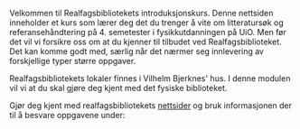Velkommen til Realfagsbibliotekets introduksjonskurs. Denne nettsiden inneholder et kurs som lærer deg det du trenger å vite om litteratursøk og referansehåndtering på 4. semetester i fysikkutdanningen på UiO. Men før det vil vi forsikre oss om at du kjenner til tilbudet ved Realfagsbiblioteket. Det kan komme godt med, særlig når det nærmer seg innlevering av forskjellige typer større oppgaver. 

Realfagsbibliotekets lokaler finnes i Vilhelm Bjerknes' hus. I denne modulen vil vi at du skal gjøre deg kjent med det fysiske biblioteket. 

Gjør deg kjent med realfagsbibliotekets [nettsider](https://www.ub.uio.no/bibliotekene/ureal/ureal/) og bruk informasjonen der til å besvare oppgavene under: 

<div>
<multiple-choice-question name="NårStengerRealfagsbiblioteket" number=1.0.1></multiple-choice-question>
</div>

<div>
<multiple-choice-question name="Bjørnehjørnet" number=1.0.1></multiple-choice-question>
</div>
